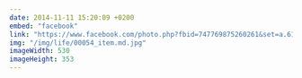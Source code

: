 ```yaml
---
date: 2014-11-11 15:20:09 +0200
embed: "facebook"
link: "https://www.facebook.com/photo.php?fbid=747769875260261&set=a.618345881535995.1073741827.100000817666251&type=3"
img: "/img/life/00054_item.md.jpg"
imageWidth: 530
imageHeight: 353
---
```


